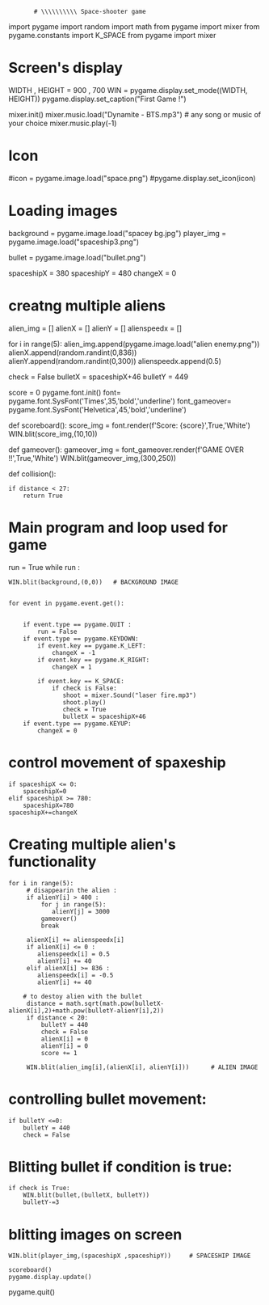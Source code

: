            # \\\\\\\\\\ Space-shooter game

import pygame
import random
import math
from pygame import mixer
from pygame.constants import K_SPACE
from pygame import mixer

# Screen's display
WIDTH , HEIGHT = 900 , 700
WIN = pygame.display.set_mode((WIDTH, HEIGHT))
pygame.display.set_caption("First Game !")


mixer.init()
mixer.music.load("Dynamite - BTS.mp3") # any song or music of your choice
mixer.music.play(-1)

# Icon
#icon = pygame.image.load("space.png")
#pygame.display.set_icon(icon)

# Loading images
background = pygame.image.load("spacey bg.jpg")
player_img = pygame.image.load("spaceship3.png")

bullet = pygame.image.load("bullet.png")

spaceshipX = 380
spaceshipY = 480
changeX = 0

# creatng multiple aliens
alien_img = []
alienX = []
alienY = []
alienspeedx = []

for i in range(5):
    alien_img.append(pygame.image.load("alien enemy.png"))
    alienX.append(random.randint(0,836))
    alienY.append(random.randint(0,300))
    alienspeedx.append(0.5)

check = False
bulletX = spaceshipX+46
bulletY = 449

score = 0
pygame.font.init()
font= pygame.font.SysFont('Times',35,'bold','underline')
font_gameover= pygame.font.SysFont('Helvetica',45,'bold','underline')



def scoreboard():
     score_img = font.render(f'Score: {score}',True,'White')
     WIN.blit(score_img,(10,10))

def gameover():
     gameover_img = font_gameover.render(f'GAME OVER !!',True,'White')
     WIN.blit(gameover_img,(300,250))

def collision():
    
    if distance < 27:
        return True

# Main program and loop used for game
run = True
while run :
       
    WIN.blit(background,(0,0))   # BACKGROUND IMAGE
    

    for event in pygame.event.get():

        
        if event.type == pygame.QUIT :
            run = False
        if event.type == pygame.KEYDOWN:
            if event.key == pygame.K_LEFT:
                changeX = -1
            if event.key == pygame.K_RIGHT:
                changeX = 1

            if event.key == K_SPACE:
                if check is False:
                   shoot = mixer.Sound("laser fire.mp3")
                   shoot.play()
                   check = True
                   bulletX = spaceshipX+46
        if event.type == pygame.KEYUP:
            changeX = 0

# control movement of spaxeship

    if spaceshipX <= 0:
        spaceshipX=0
    elif spaceshipX >= 780:
        spaceshipX=780
    spaceshipX+=changeX
                                                                                                                

# Creating multiple alien's functionality     

    for i in range(5):
         # disappearin the alien :                             
         if alienY[i] > 400 :
             for j in range(5):
                alienY[j] = 3000
             gameover()
             break

         alienX[i] += alienspeedx[i]
         if alienX[i] <= 0 :
            alienspeedx[i] = 0.5
            alienY[i] += 40
         elif alienX[i] >= 836 :
            alienspeedx[i] = -0.5
            alienY[i] += 40

        # to destoy alien with the bullet
         distance = math.sqrt(math.pow(bulletX-alienX[i],2)+math.pow(bulletY-alienY[i],2))
         if distance < 20:
             bulletY = 440
             check = False
             alienX[i] = 0
             alienY[i] = 0
             score += 1 

         WIN.blit(alien_img[i],(alienX[i], alienY[i]))      # ALIEN IMAGE

# controlling bullet movement:
    if bulletY <=0:
        bulletY = 440
        check = False

# Blitting bullet if condition is true:
    if check is True:
        WIN.blit(bullet,(bulletX, bulletY))
        bulletY-=3

# blitting images on screen
    WIN.blit(player_img,(spaceshipX ,spaceshipY))     # SPACESHIP IMAGE
    
    scoreboard()
    pygame.display.update()
pygame.quit()

